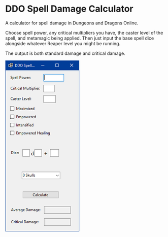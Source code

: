 # DDO Spell Damage Calculator
A calculator for spell damage in Dungeons and Dragons Online.

Choose spell power, any critical multipliers you have, the caster level of the spell, and metamagic being applied. Then just input the base spell dice alongside whatever Reaper level you might be running.

The output is both standard damage and critical damage.

![Program Window](doc/img/spelldamcalcwindow.PNG)
